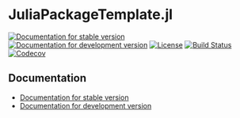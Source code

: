 # JuliaPackageTemplate.jl

[![Documentation for stable version](https://img.shields.io/badge/docs-stable-blue.svg)](https://legend-exp.github.io/JuliaPackageTemplate.jl/stable)
[![Documentation for development version](https://img.shields.io/badge/docs-dev-blue.svg)](https://legend-exp.github.io/JuliaPackageTemplate.jl/dev)
[![License](http://img.shields.io/badge/license-MIT-brightgreen.svg?style=flat)](LICENSE.md)
[![Build Status](https://github.com/legend-exp/JuliaPackageTemplate.jl/workflows/CI/badge.svg?branch=master)](https://github.com/legend-exp/JuliaPackageTemplate.jl/actions?query=workflow%3ACI)
[![Codecov](https://codecov.io/gh/legend-exp/JuliaPackageTemplate.jl/branch/master/graph/badge.svg)](https://codecov.io/gh/legend-exp/JuliaPackageTemplate.jl)


## Documentation

* [Documentation for stable version](https://legend-exp.github.io/JuliaPackageTemplate.jl/stable)
* [Documentation for development version](https://legend-exp.github.io/JuliaPackageTemplate.jl/dev)
